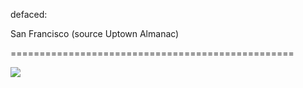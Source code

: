 <!--
id: 1708624752
link: http://tumblr.atmos.org/post/1708624752/defaced-san-francisco-source-uptown-almanac
slug: defaced-san-francisco-source-uptown-almanac
date: Sat Nov 27 2010 18:12:16 GMT-0800 (PST)
publish: 2010-11-027
tags: 
title: defaced:

San Francisco (source Uptown Almanac) 

-->


defaced:

San Francisco (source Uptown Almanac) 

=================================================

![](http://www.tumblr.com/photo/1280/atmos/1708624752/1/tumblr_lckcymxEcm1qai43q)

